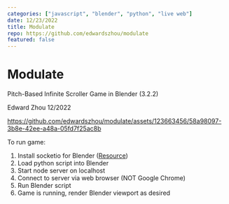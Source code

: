 ```yaml
---
categories: ["javascript", "blender", "python", "live web"]
date: 12/23/2022
title: Modulate
repo: https://github.com/edwardszhou/modulate
featured: false
---
```


# Modulate

Pitch-Based Infinite Scroller Game in Blender (3.2.2)

Edward Zhou 12/2022

https://github.com/edwardszhou/modulate/assets/123663456/58a98097-3b8e-42ee-a48a-05fd7f25ac8b

To run game:

1. Install socketio for Blender ([Resource](https://github.com/luckychris/install_blender_python_modules/blob/main/install_blender_python_module.py))
2. Load python script into Blender
3. Start node server on localhost
4. Connect to server via web browser (NOT Google Chrome)
5. Run Blender script
6. Game is running, render Blender viewport as desired
